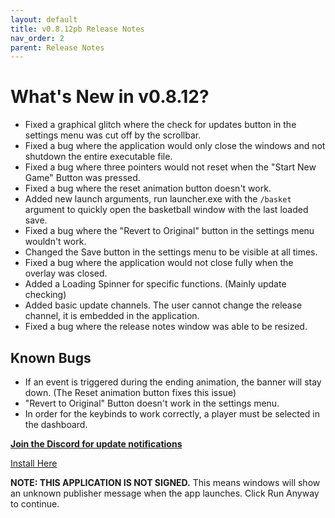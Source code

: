 ```yaml
---
layout: default
title: v0.8.12pb Release Notes
nav_order: 2
parent: Release Notes
---
```


# What's New in v0.8.12?
- Fixed a graphical glitch where the check for updates button in the settings menu was cut off by the scrollbar.
- Fixed a bug where the application would only close the windows and not shutdown the entire executable file.
- Fixed a bug where three pointers would not reset when the "Start New Game" Button was pressed.
- Fixed a bug where the reset animation button doesn't work.
- Added new launch arguments, run launcher.exe with the `/basket` argument to quickly open the basketball window with the last loaded save.
- Fixed a bug where the "Revert to Original" button in the settings menu wouldn't work.
- Changed the Save button in the settings menu to be visible at all times.
- Fixed a bug where the application would not close fully when the overlay was closed.
- Added a Loading Spinner for specific functions. (Mainly update checking)
- Added basic update channels. The user cannot change the release channel, it is embedded in the application.
- Fixed a bug where the release notes window was able to be resized.

## Known Bugs

- If an event is triggered during the ending animation, the banner will stay down. (The Reset animation button fixes this issue)
- "Revert to Original" Button doesn't work in the settings menu.
- In order for the keybinds to work correctly, a player must be selected in the dashboard.

[**Join the Discord for update notifications**](discord.gg/WrEpxrXxRx)

[Install Here](diamondpg.github.io/StatsApp/Installation.html)

**NOTE: THIS APPLICATION IS NOT SIGNED.** This means windows will show an unknown publisher message when the app launches. Click Run Anyway to continue.
